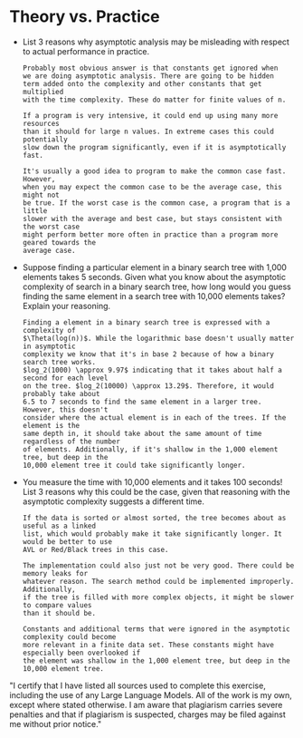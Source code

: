# Theory vs. Practice

- List 3 reasons why asymptotic analysis may be misleading with respect to
  actual performance in practice.
  
      Probably most obvious answer is that constants get ignored when
      we are doing asymptotic analysis. There are going to be hidden
      term added onto the complexity and other constants that get multiplied
      with the time complexity. These do matter for finite values of n.

      If a program is very intensive, it could end up using many more resources
      than it should for large n values. In extreme cases this could potentially
      slow down the program significantly, even if it is asymptotically fast.

      It's usually a good idea to program to make the common case fast. However,
      when you may expect the common case to be the average case, this might not
      be true. If the worst case is the common case, a program that is a little
      slower with the average and best case, but stays consistent with the worst case
      might perform better more often in practice than a program more geared towards the
      average case. 

- Suppose finding a particular element in a binary search tree with 1,000
  elements takes 5 seconds. Given what you know about the asymptotic complexity
  of search in a binary search tree, how long would you guess finding the same
  element in a search tree with 10,000 elements takes? Explain your reasoning.

      Finding a element in a binary search tree is expressed with a complexity of
      $\Theta(log(n))$. While the logarithmic base doesn't usually matter in asymptotic
      complexity we know that it's in base 2 because of how a binary search tree works.
      $log_2(1000) \approx 9.97$ indicating that it takes about half a second for each level
      on the tree. $log_2(10000) \approx 13.29$. Therefore, it would probably take about
      6.5 to 7 seconds to find the same element in a larger tree. However, this doesn't
      consider where the actual element is in each of the trees. If the element is the
      same depth in, it should take about the same amount of time regardless of the number
      of elements. Additionally, if it's shallow in the 1,000 element tree, but deep in the
      10,000 element tree it could take significantly longer. 

- You measure the time with 10,000 elements and it takes 100 seconds! List 3
  reasons why this could be the case, given that reasoning with the asymptotic
  complexity suggests a different time.

      If the data is sorted or almost sorted, the tree becomes about as useful as a linked
      list, which would probably make it take significantly longer. It would be better to use
      AVL or Red/Black trees in this case.  

      The implementation could also just not be very good. There could be memory leaks for
      whatever reason. The search method could be implemented improperly. Additionally,
      if the tree is filled with more complex objects, it might be slower to compare values
      than it should be.

      Constants and additional terms that were ignored in the asymptotic complexity could become
      more relevant in a finite data set. These constants might have especially been overlooked if
      the element was shallow in the 1,000 element tree, but deep in the 10,000 element tree.

"I certify that I have listed all sources used to complete this exercise, including the use of any Large Language Models. 
All of the work is my own, except where stated otherwise. I am aware that plagiarism carries severe penalties and that 
if plagiarism is suspected, charges may be filed against me without prior notice."
